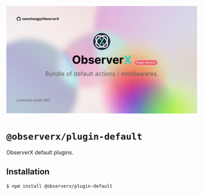 ![banner](../../assets/plugin-default.jpg)

# `@observerx/plugin-default`

ObserverX default plugins.

## Installation

```bash
$ npm install @observerx/plugin-default
```
